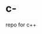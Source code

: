 # c-
repo for c++


<!--
# 📊 GitHub Stats:
![](https://github-readme-stats.vercel.app/api?username=ankusharma001&theme=dark&hide_border=false&include_all_commits=false&count_private=false)<br/>
![](https://github-readme-streak-stats.herokuapp.com/?user=ankusharma001&theme=dark&hide_border=false)<br/>
![](https://github-readme-stats.vercel.app/api/top-langs/?username=ankusharma001&theme=dark&hide_border=false&include_all_commits=false&count_private=false&layout=compact)-->


<!--
[![](https://visitcount.itsvg.in/api?id=ankusharma001&icon=0&color=0)](https://visitcount.itsvg.in)-->

<!-- Proudly created with GPRM ( https://gprm.itsvg.in ) -->
